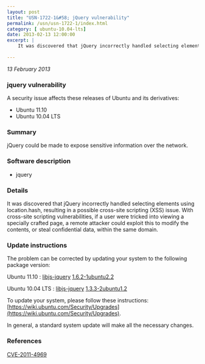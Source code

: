 ```yaml
---
layout: post
title: "USN-1722-1&#58; jQuery vulnerability"
permalink: /usn/usn-1722-1/index.html
category: [ ubuntu-10.04-lts]
date: 2013-02-13 12:00:00
excerpt: |
    It was discovered that jQuery incorrectly handled selecting elements using location.hash, resulting in a possible cross-site scripting (XSS) issue. With cross-site scripting vulnerabilities, if a user were tricked into viewing a specially crafted page, a remote attacker could exploit this to modify the contents, or steal confidential data, within the same domain. 
    
--- 
```

 
 

*13 February 2013*

### jquery vulnerability

A security issue affects these releases of Ubuntu and its derivatives:

* Ubuntu 11.10
* Ubuntu 10.04 LTS

### Summary

jQuery could be made to expose sensitive information over the network. 

### Software description

* jquery 

### Details

It was discovered that jQuery incorrectly handled selecting elements using location.hash, resulting in a possible cross-site scripting (XSS) issue. With cross-site scripting vulnerabilities, if a user were tricked into viewing a specially crafted page, a remote attacker could exploit this to modify the contents, or steal confidential data, within the same domain. 

### Update instructions

The problem can be corrected by updating your system to the following package version:

Ubuntu 11.10
 : [libjs-jquery](https://launchpad.net/ubuntu/+source/jquery) <span> [1.6.2-1ubuntu2.2](https://launchpad.net/ubuntu/+source/jquery/1.6.2-1ubuntu2.2) </span> 

Ubuntu 10.04 LTS
 : [libjs-jquery](https://launchpad.net/ubuntu/+source/jquery) <span> [1.3.3-2ubuntu1.2](https://launchpad.net/ubuntu/+source/jquery/1.3.3-2ubuntu1.2) </span> 

To update your system, please follow these instructions: [https://wiki.ubuntu.com/Security/Upgrades](https://wiki.ubuntu.com/Security/Upgrades).

In general, a standard system update will make all the necessary changes. 

### References

 
 [CVE-2011-4969](http://people.ubuntu.com/~ubuntu-security/cve/CVE-2011-4969)
 

